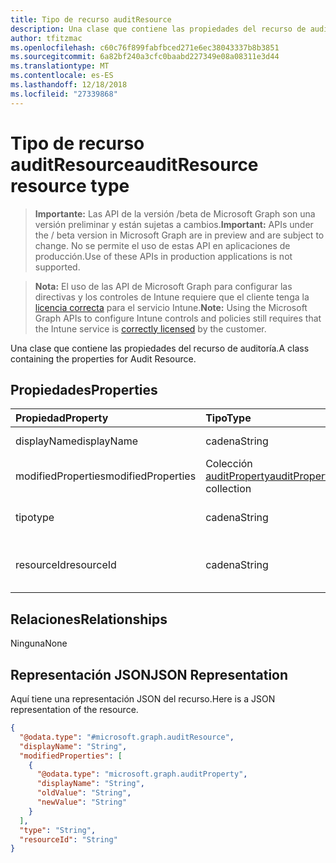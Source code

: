 ```yaml
---
title: Tipo de recurso auditResource
description: Una clase que contiene las propiedades del recurso de auditoría.
author: tfitzmac
ms.openlocfilehash: c60c76f899fabfbced271e6ec38043337b8b3851
ms.sourcegitcommit: 6a82bf240a3cfc0baabd227349e08a08311e3d44
ms.translationtype: MT
ms.contentlocale: es-ES
ms.lasthandoff: 12/18/2018
ms.locfileid: "27339868"
---
```

# <a name="auditresource-resource-type"></a><span data-ttu-id="3c6dd-103">Tipo de recurso auditResource</span><span class="sxs-lookup"><span data-stu-id="3c6dd-103">auditResource resource type</span></span>

> <span data-ttu-id="3c6dd-104">**Importante:** Las API de la versión /beta de Microsoft Graph son una versión preliminar y están sujetas a cambios.</span><span class="sxs-lookup"><span data-stu-id="3c6dd-104">**Important:** APIs under the / beta version in Microsoft Graph are in preview and are subject to change.</span></span> <span data-ttu-id="3c6dd-105">No se permite el uso de estas API en aplicaciones de producción.</span><span class="sxs-lookup"><span data-stu-id="3c6dd-105">Use of these APIs in production applications is not supported.</span></span>

> <span data-ttu-id="3c6dd-106">**Nota:** El uso de las API de Microsoft Graph para configurar las directivas y los controles de Intune requiere que el cliente tenga la [licencia correcta](https://go.microsoft.com/fwlink/?linkid=839381) para el servicio Intune.</span><span class="sxs-lookup"><span data-stu-id="3c6dd-106">**Note:** Using the Microsoft Graph APIs to configure Intune controls and policies still requires that the Intune service is [correctly licensed](https://go.microsoft.com/fwlink/?linkid=839381) by the customer.</span></span>

<span data-ttu-id="3c6dd-107">Una clase que contiene las propiedades del recurso de auditoría.</span><span class="sxs-lookup"><span data-stu-id="3c6dd-107">A class containing the properties for Audit Resource.</span></span>
## <a name="properties"></a><span data-ttu-id="3c6dd-108">Propiedades</span><span class="sxs-lookup"><span data-stu-id="3c6dd-108">Properties</span></span>
|<span data-ttu-id="3c6dd-109">Propiedad</span><span class="sxs-lookup"><span data-stu-id="3c6dd-109">Property</span></span>|<span data-ttu-id="3c6dd-110">Tipo</span><span class="sxs-lookup"><span data-stu-id="3c6dd-110">Type</span></span>|<span data-ttu-id="3c6dd-111">Descripción</span><span class="sxs-lookup"><span data-stu-id="3c6dd-111">Description</span></span>|
|:---|:---|:---|
|<span data-ttu-id="3c6dd-112">displayName</span><span class="sxs-lookup"><span data-stu-id="3c6dd-112">displayName</span></span>|<span data-ttu-id="3c6dd-113">cadena</span><span class="sxs-lookup"><span data-stu-id="3c6dd-113">String</span></span>|<span data-ttu-id="3c6dd-114">Nombre para mostrar.</span><span class="sxs-lookup"><span data-stu-id="3c6dd-114">Display name.</span></span>|
|<span data-ttu-id="3c6dd-115">modifiedProperties</span><span class="sxs-lookup"><span data-stu-id="3c6dd-115">modifiedProperties</span></span>|<span data-ttu-id="3c6dd-116">Colección [auditProperty](../resources/intune-auditing-auditproperty.md)</span><span class="sxs-lookup"><span data-stu-id="3c6dd-116">[auditProperty](../resources/intune-auditing-auditproperty.md) collection</span></span>|<span data-ttu-id="3c6dd-117">Lista de propiedades modificadas.</span><span class="sxs-lookup"><span data-stu-id="3c6dd-117">List of modified properties.</span></span>|
|<span data-ttu-id="3c6dd-118">tipo</span><span class="sxs-lookup"><span data-stu-id="3c6dd-118">type</span></span>|<span data-ttu-id="3c6dd-119">cadena</span><span class="sxs-lookup"><span data-stu-id="3c6dd-119">String</span></span>|<span data-ttu-id="3c6dd-120">Tipo del recurso de auditoría.</span><span class="sxs-lookup"><span data-stu-id="3c6dd-120">Audit resource's type.</span></span>|
|<span data-ttu-id="3c6dd-121">resourceId</span><span class="sxs-lookup"><span data-stu-id="3c6dd-121">resourceId</span></span>|<span data-ttu-id="3c6dd-122">cadena</span><span class="sxs-lookup"><span data-stu-id="3c6dd-122">String</span></span>|<span data-ttu-id="3c6dd-123">Identificador del recurso de auditoría.</span><span class="sxs-lookup"><span data-stu-id="3c6dd-123">Audit resource's Id.</span></span>|

## <a name="relationships"></a><span data-ttu-id="3c6dd-124">Relaciones</span><span class="sxs-lookup"><span data-stu-id="3c6dd-124">Relationships</span></span>
<span data-ttu-id="3c6dd-125">Ninguna</span><span class="sxs-lookup"><span data-stu-id="3c6dd-125">None</span></span>
## <a name="json-representation"></a><span data-ttu-id="3c6dd-126">Representación JSON</span><span class="sxs-lookup"><span data-stu-id="3c6dd-126">JSON Representation</span></span>
<span data-ttu-id="3c6dd-127">Aquí tiene una representación JSON del recurso.</span><span class="sxs-lookup"><span data-stu-id="3c6dd-127">Here is a JSON representation of the resource.</span></span>
<!-- {
  "blockType": "resource",
  "@odata.type": "microsoft.graph.auditResource"
}
-->
``` json
{
  "@odata.type": "#microsoft.graph.auditResource",
  "displayName": "String",
  "modifiedProperties": [
    {
      "@odata.type": "microsoft.graph.auditProperty",
      "displayName": "String",
      "oldValue": "String",
      "newValue": "String"
    }
  ],
  "type": "String",
  "resourceId": "String"
}
```





